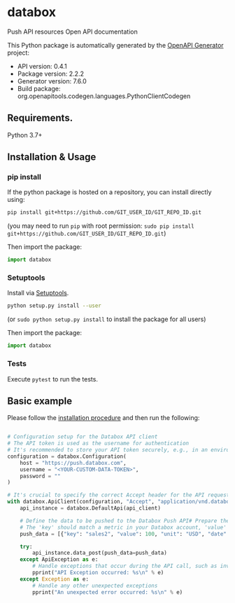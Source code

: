 # databox
Push API resources Open API documentation

This Python package is automatically generated by the [OpenAPI Generator](https://openapi-generator.tech) project:

- API version: 0.4.1
- Package version: 2.2.2
- Generator version: 7.6.0
- Build package: org.openapitools.codegen.languages.PythonClientCodegen

## Requirements.

Python 3.7+

## Installation & Usage
### pip install

If the python package is hosted on a repository, you can install directly using:

```sh
pip install git+https://github.com/GIT_USER_ID/GIT_REPO_ID.git
```
(you may need to run `pip` with root permission: `sudo pip install git+https://github.com/GIT_USER_ID/GIT_REPO_ID.git`)

Then import the package:
```python
import databox
```

### Setuptools

Install via [Setuptools](http://pypi.python.org/pypi/setuptools).

```sh
python setup.py install --user
```
(or `sudo python setup.py install` to install the package for all users)

Then import the package:
```python
import databox
```

### Tests

Execute `pytest` to run the tests.

## Basic example

Please follow the [installation procedure](#installation--usage) and then run the following:

```python

# Configuration setup for the Databox API client
# The API token is used as the username for authentication
# It's recommended to store your API token securely, e.g., in an environment variable
configuration = databox.Configuration(
    host = "https://push.databox.com",
    username = "<YOUR-CUSTOM-DATA-TOKEN>",
    password = ""
)      

# It's crucial to specify the correct Accept header for the API request
with databox.ApiClient(configuration, "Accept", "application/vnd.databox.v2+json",) as api_client:    
    api_instance = databox.DefaultApi(api_client)    

    # Define the data to be pushed to the Databox Push API# Prepare the data you want to push to Databox
    # The 'key' should match a metric in your Databox account, 'value' is the data point, 'unit' is optional, and 'date' is the timestamp of the data point    
    push_data = [{"key": "sales2", "value": 100, "unit": "USD", "date": "2021-01-01T00:00:00Z" }]

    try:
        api_instance.data_post(push_data=push_data)        
    except ApiException as e:
        # Handle exceptions that occur during the API call, such as invalid data or authentication issues
        pprint("API Exception occurred: %s\n" % e)
    except Exception as e:
        # Handle any other unexpected exceptions
        pprint("An unexpected error occurred: %s\n" % e)
    
```
